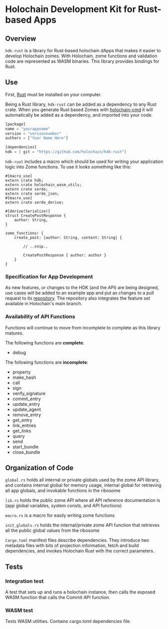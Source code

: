 # Holochain Development Kit for Rust-based Apps

## Overview
`hdk-rust` is a library for Rust-based holochain dApps that makes it easier to develop Holochain zomes. With Holochain, zome functions and validation code are represented as WASM binaries. This library provides bindings for Rust.

## Use
First, [Rust](https://www.rust-lang.org/en-US/install.html) must be installed on your computer.

Being a Rust library, `hdk-rust` can be added as a dependency to any Rust crate. When you generate Rust based Zomes with [holochain-cmd](https://github.com/holochain/holochain-cmd) it will automatically be added as a dependency, and imported into your code.

```rust
[package]
name = "yourappname"
version = "versionnumber"
authors = ["Your Name Here"]

[dependencies]
hdk = { git = "https://github.com/holochain/hdk-rust"}
```

`hdk-rust` includes a macro which should be used for writing your application logic into Zome functions. To use it looks something like this:
```
#[macro_use]
extern crate hdk;
extern crate holochain_wasm_utils;
extern crate serde;
extern crate serde_json;
#[macro_use]
extern crate serde_derive;

#[derive(Serialize)]
struct CreatePostResponse {
    author: String,
}

zome_functions! {
    create_post: |author: String, content: String| {

        // ..snip..

        CreatePostResponse { author: author }
    }
}
```

### Specification for App Development
As new features, or changes to the HDK (and the API) are being designed, use cases will be added to an example app and put as changes to a pull request to its [repository](https://github.com/holochain/app-spec-rust). The repository also integrates the feature set available in Holochain's main branch.

### Availability of API Functions
Functions will continue to move from incomplete to complete as this library matures.

The following functions are **complete**:
- debug

The following functions are **incomplete**:
- property
- make_hash
- call
- sign
- verify_signature
- commit_entry
- update_entry
- update_agent
- remove_entry
- get_entry
- link_entries
- get_links
- query
- send
- start_bundle
- close_bundle

## Organization of Code
`global.rs` holds all internal or private globals used by the zome API library, and contains internal global for memory usage, internal global for retrieving all app globals, and invokable functions in the ribosome 

`lib.rs` holds the public zome API where all API reference documentation is (app global variables, system consts, and API functions)

`macro.rs` is a macro for easily writing zome functions

`init_globals.rs` holds the internal/private zome API function that retrieves all the public global values from the ribosome 

`Cargo.toml` manifest files describe dependencies. They introduce two metadata files with bits of projection information, fetch and build dependencies, and invokes Holochain Rust with the correct parameters. 

## Tests

### Integration test
A test that sets up and runs a holochain instance, then calls the exposed WASM function that calls the Commit API function. 

### WASM test
Tests WASM utilities. Contains cargo.toml dependencies file.
